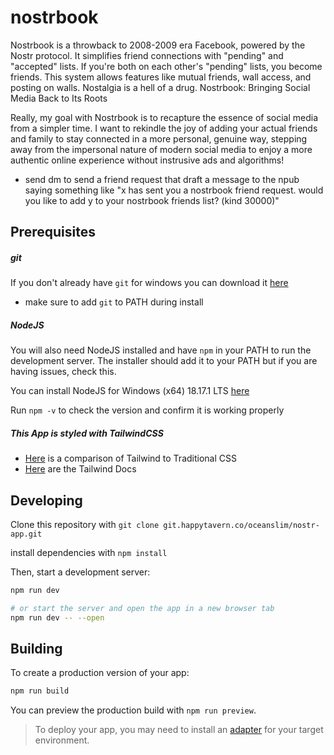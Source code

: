 # nostrbook

Nostrbook is a throwback to 2008-2009 era Facebook, powered by the Nostr protocol. It simplifies friend connections with "pending" and "accepted" lists. If you're both on each other's "pending" lists, you become friends. This system allows features like mutual friends, wall access, and posting on walls. Nostalgia is a hell of a drug.
Nostrbook: Bringing Social Media Back to Its Roots

Really, my goal with Nostrbook is to recapture the essence of social media from a simpler time. I want to rekindle the joy of adding your actual friends and family to stay connected in a more personal, genuine way, stepping away from the impersonal nature of modern social media to enjoy a more authentic online experience without instrusive ads and algorithms!

- send dm to send a friend request that draft a message to the npub saying something like "x has sent you a nostrbook friend request. would you like to add y to your nostrbook friends list? (kind 30000)"

## Prerequisites

##### git

If you don't already have `git` for windows you can download it [here](https://github.com/git-for-windows/git/releases/download/v2.42.0.windows.2/Git-2.42.0.2-64-bit.exe)

- make sure to add `git` to PATH during install

##### NodeJS

You will also need NodeJS installed and have `npm` in your PATH to run the development server. The installer should add it to your PATH but if you are having issues, check this.

You can install NodeJS for Windows (x64) 18.17.1 LTS [here](https://nodejs.org/dist/v18.17.1/node-v18.17.1-x64.msi)

Run `npm -v` to check the version and confirm it is working properly

##### This App is styled with TailwindCSS

- [Here](https://v2.tailwindcss.com/docs/utility-first) is a comparison of Tailwind to Traditional CSS
- [Here](https://tailwindcss.com/docs/border-style) are the Tailwind Docs

## Developing

Clone this repository with `git clone git.happytavern.co/oceanslim/nostr-app.git`

install dependencies with `npm install`

Then, start a development server:

```bash
npm run dev

# or start the server and open the app in a new browser tab
npm run dev -- --open
```

## Building

To create a production version of your app:

```bash
npm run build
```

You can preview the production build with `npm run preview`.

> To deploy your app, you may need to install an [adapter](https://kit.svelte.dev/docs/adapters) for your target environment.
